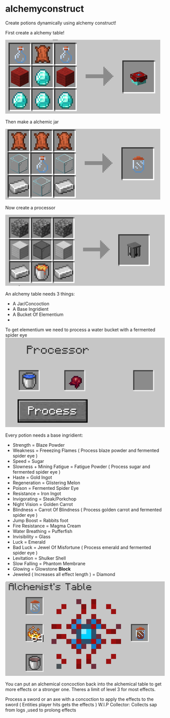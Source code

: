 # alchemyconstruct

Create potions dynamically using alchemy construct!

First create a alchemy table!

![AlchemyTable](images/AlchemyTableRecipe.png)

Then make a alchemic jar

![AlchemyJar](images/AlchemicalJarRecipe.png)

Now create a processor

![Processor](images/ProcessorRecipe.png)

An alchemy table needs 3 things:
- A Jar/Concoction
- A Base Ingridient
- A Bucket Of Elementium
- 
To get elementium we need to process a water bucket with a fermented spider eye
![Processing](images/ProcessElementium.png)

Every potion needs a base ingridient:
- Strength                                = Blaze Powder
- Weakness                                = Freeezing Flames ( Process blaze powder and fermented spider eye )
- Speed                                   = Sugar
- Slowness + Mining Fatigue               = Fatigue Powder   ( Process sugar and fermented spider eye )
- Haste                                   = Gold Ingot
- Regeneration                            = Glistering Melon
- Poison                                  = Fermented Spider Eye
- Resistance                              = Iron Ingot
- Invigorating                            = Steak/Porkchop
- Night Vision                            = Golden Carrot
- Blindness                               = Carrot Of Blindness ( Process golden carrot and fermented spider eye )
- Jump Boost                              = Rabbits foot
- Fire Resistance                         = Magma Cream
- Water Breathing                         = Pufferfish
- Invisibility                            = Glass
- Luck                                    = Emerald
- Bad Luck                                = Jewel Of Misfortune ( Process emerald and fermented spider eye )
- Levitation                              = Shulker Shell
- Slow Falling                            = Phantom Membrane
- Glowing                                 = Glowstone **Block**
- Jeweled ( Increases all effect length ) = Diamond

![Processing](images/AlchemyProcess.png)

You can put an alchemical concoction back into the alchemical table to get more effects or a stronger one.
Theres a limit of level 3 for most effects.

Process a sword or an axe with a concoction to apply the effects to the sword ( Entities player hits gets the effects )
W.I.P
Collector:
Collects sap from logs ,used to prolong effects
